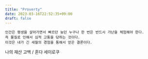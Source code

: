 ```yaml
---
title: "Proverty"
date: 2023-03-16T22:52:35+09:00
draft: false
---
```


```
인간은 평생을 살아가면서 빠르던 늦던 누구나 한 번은 반드시 가난을 체험해야 한다.
즉 물질로 인해서 심적 고통을 당하는 것이다.
이것은 내가 긴 세월의 경험을 통해서 얻은 결론이다.

```
나의 재산 고백 / 혼다 세이로쿠
